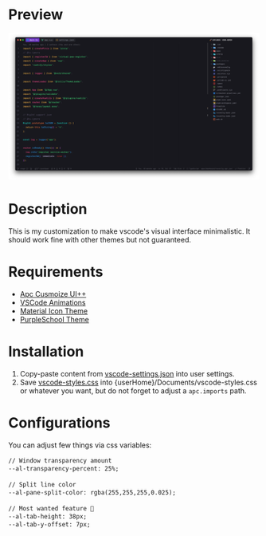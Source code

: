 # Preview

<img width="1743" alt="Preview" src="preview.png">

# Description

This is my customization to make vscode's visual interface minimalistic. It should work fine with other themes but not guaranteed.

# Requirements

- [Apc Cusmoize UI++](https://marketplace.visualstudio.com/items?itemName=drcika.apc-extension)
- [VSCode Animations](https://marketplace.visualstudio.com/items?itemName=BrandonKirbyson.vscode-animations)
- [Material Icon Theme](https://marketplace.visualstudio.com/items?itemName=PKief.material-icon-theme)
- [PurpleSchool Theme](https://marketplace.visualstudio.com/items?itemName=PurpleSchool.purpleschool-theme)

# Installation

1. Copy-paste content from [vscode-settings.json](vscode-settings.json) into user settings.
2. Save [vscode-styles.css](vscode-styles.css) into {userHome}/Documents/vscode-styles.css or whatever you want, but do not forget to adjust a `apc.imports` path.

# Configurations

You can adjust few things via css variables:

```
// Window transparency amount
--al-transparency-percent: 25%;

// Split line color
--al-pane-split-color: rgba(255,255,255,0.025);

// Most wanted feature 🤣
--al-tab-height: 38px;
--al-tab-y-offset: 7px;
```
